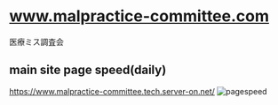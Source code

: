 # www.malpractice-committee.com
医療ミス調査会

## main site page speed(daily)
https://www.malpractice-committee.tech.server-on.net/
<img alt="pagespeed" src="./github-metrics-pagespeed.svg" />